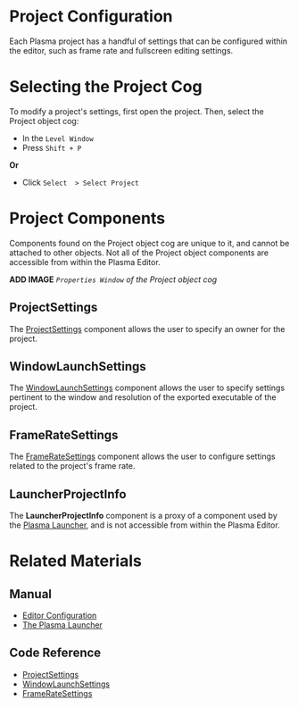 # Project Configuration

Each Plasma project has a handful of settings that can be configured within the editor, such as frame rate and fullscreen editing settings.

#  Selecting the Project Cog

To modify a project's settings, first open the project. Then, select the Project object cog:

- In the `Level Window`
- Press `Shift + P`

**Or**

- Click `Select  > Select Project`

#  Project Components

Components found on the Project object cog are unique to it, and cannot be attached to other objects. Not all of the Project object components are accessible from within the Plasma Editor.



**ADD IMAGE** *`Properties Window` of the Project object cog*


##  ProjectSettings

The [ ProjectSettings](https://plasmaengine.github.io/PlasmaDocs/Plasma1/C++/code_reference/class_reference/projectsettings.md) component allows the user to specify an owner for the project.

##  WindowLaunchSettings

The [ WindowLaunchSettings](https://plasmaengine.github.io/PlasmaDocs/Plasma1/C++/code_reference/class_reference/windowlaunchsettings.md) component allows the user to specify settings pertinent to the window and resolution of the exported executable of the project.

##  FrameRateSettings

The [ FrameRateSettings](https://plasmaengine.github.io/PlasmaDocs/Plasma1/C++/code_reference/class_reference/frameratesettings.md) component allows the user to configure settings related to the project's frame rate.

##  LauncherProjectInfo

The **LauncherProjectInfo** component is a proxy of a component used by the [ Plasma Launcher](https://plasmaengine.github.io/PlasmaDocs/Plasma1/Editor/editor/launcher.md), and is not accessible from within the Plasma Editor.

#  Related Materials

##  Manual
- [Editor Configuration](https://plasmaengine.github.io/PlasmaDocs/Plasma1/Editor/editor/editor_configuration.md)
- [ The Plasma Launcher](https://plasmaengine.github.io/PlasmaDocs/Plasma1/Editor/editor/launcher.md)

##  Code Reference
- [ ProjectSettings](https://plasmaengine.github.io/PlasmaDocs/Plasma1/C++/code_reference/class_reference/projectsettings.md)
- [ WindowLaunchSettings](https://plasmaengine.github.io/PlasmaDocs/Plasma1/C++/code_reference/class_reference/windowlaunchsettings.md)
- [ FrameRateSettings](https://plasmaengine.github.io/PlasmaDocs/Plasma1/C++/code_reference/class_reference/frameratesettings.md) 

 